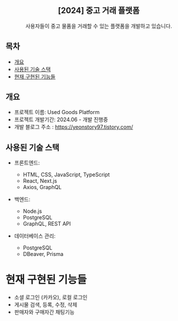 <div align="center">
<h2>[2024] 중고 거래 플랫폼</h2>
사용자들이 중고 물품을 거래할 수 있는 플랫폼을 개발하고 있습니다.
</div>

## 목차

- [개요](#개요)
- [사용된 기술 스택](#사용된-기술-스택)
- [현재 구현된 기능들](#현재-구현된-기능들)

## 개요

- 프로젝트 이름: Used Goods Platform
- 프로젝트 개발기간: 2024.06 - 개발 진행중
- 개발 블로그 주소 : https://yeonstory97.tistory.com/

## 사용된 기술 스택

- 프론트엔드:

  - HTML, CSS, JavaScript, TypeScript
  - React, Next.js
  - Axios, GraphQL

- 백엔드:

  - Node.js
  - PostgreSQL
  - GraphQL, REST API

- 데이터베이스 관리:
  - PostgreSQL
  - DBeaver, Prisma

# 현재 구현된 기능들

- 소셜 로그인 (카카오), 로컬 로그인
- 게시물 검색, 등록, 수정, 삭제
- 판매자와 구매자간 채팅기능
